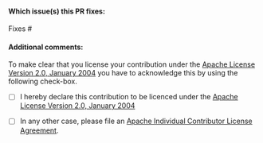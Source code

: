 <!--  Thank you for sending a pull request! Please make sure:

1. Your PR fixes a referenced issue, please create one if no issue applies to your PR.
2. The issue number is referenced in the branch name.
3. You follow the contributing rules at: https://github.com/TOSIT-IO/tdp-collection/blob/master/docs/contributing.md.
-->

#### Which issue(s) this PR fixes:
<!--
Example: "Fixes #(issue number)" or "Fixes (link of issue)".
-->
Fixes #

#### Additional comments:
<!--
Example: `"I was not sure if it is the right way to do but..."
-->

To make clear that you license your contribution under
the [Apache License Version 2.0, January 2004](http://www.apache.org/licenses/LICENSE-2.0)
you have to acknowledge this by using the following check-box.

 - [ ] I hereby declare this contribution to be licenced under the [Apache License Version 2.0, January 2004](http://www.apache.org/licenses/LICENSE-2.0)

 - [ ] In any other case, please file an [Apache Individual Contributor License Agreement](https://www.apache.org/licenses/icla.pdf).

